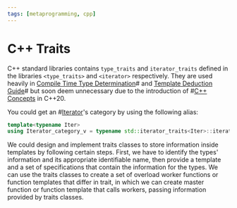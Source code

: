 ```yaml
---
tags: [metaprogramming, cpp]
---
```


# C++ Traits

C++ standard libraries contains `type_traits` and `iterator_traits` defined in
the libraries `<type_traits>` and `<iterator>` respectively. They are used
heavily in [Compile Time Type Determination](202204181536.md)# and
[Template Deduction Guide](202204182011.md)# but soon deem unnecessary due to
the introduction of #[C++ Concepts](202203281200.md) in C++20.

You could get an #[Iterator](202202241727.md)'s category by using the following
alias:

```cpp
template<typename Iter>
using Iterator_category_v = typename std::iterator_traits<Iter>::iterator_category;
```

We could design and implement traits classes to store information inside
templates by following certain steps. First, we have to identify the types'
information and its appropriate identifiable name, then provide a template and a
set of specifications that contain the information for the types. We can use the
traits classes to create a set of overload worker functions or function
templates that differ in trait, in which we can create master function or
function template that calls workers, passing information provided by traits
classes.
